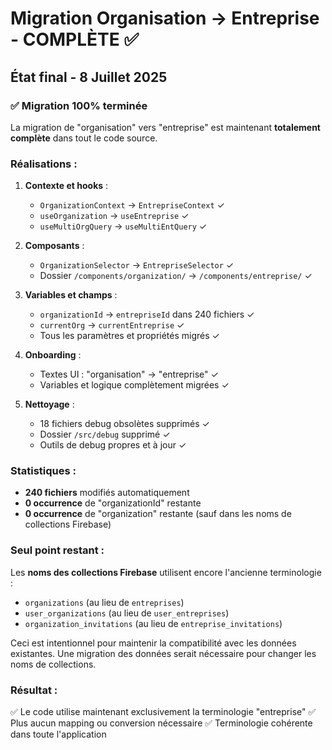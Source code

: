 # Migration Organisation → Entreprise - COMPLÈTE ✅

## État final - 8 Juillet 2025

### ✅ Migration 100% terminée

La migration de "organisation" vers "entreprise" est maintenant **totalement complète** dans tout le code source.

### Réalisations :

1. **Contexte et hooks** :
   - `OrganizationContext` → `EntrepriseContext` ✓
   - `useOrganization` → `useEntreprise` ✓
   - `useMultiOrgQuery` → `useMultiEntQuery` ✓

2. **Composants** :
   - `OrganizationSelector` → `EntrepriseSelector` ✓
   - Dossier `/components/organization/` → `/components/entreprise/` ✓

3. **Variables et champs** :
   - `organizationId` → `entrepriseId` dans 240 fichiers ✓
   - `currentOrg` → `currentEntreprise` ✓
   - Tous les paramètres et propriétés migrés ✓

4. **Onboarding** :
   - Textes UI : "organisation" → "entreprise" ✓
   - Variables et logique complètement migrées ✓

5. **Nettoyage** :
   - 18 fichiers debug obsolètes supprimés ✓
   - Dossier `/src/debug` supprimé ✓
   - Outils de debug propres et à jour ✓

### Statistiques :
- **240 fichiers** modifiés automatiquement
- **0 occurrence** de "organizationId" restante
- **0 occurrence** de "organization" restante (sauf dans les noms de collections Firebase)

### Seul point restant :

Les **noms des collections Firebase** utilisent encore l'ancienne terminologie :
- `organizations` (au lieu de `entreprises`)
- `user_organizations` (au lieu de `user_entreprises`)
- `organization_invitations` (au lieu de `entreprise_invitations`)

Ceci est intentionnel pour maintenir la compatibilité avec les données existantes. Une migration des données serait nécessaire pour changer les noms de collections.

### Résultat :

✅ Le code utilise maintenant exclusivement la terminologie "entreprise"
✅ Plus aucun mapping ou conversion nécessaire
✅ Terminologie cohérente dans toute l'application